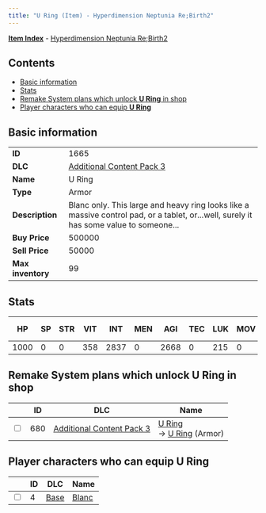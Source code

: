 ```yaml
---
title: "U Ring (Item) - Hyperdimension Neptunia Re;Birth2"
---
```


[**Item Index**](/neptunia/rb2/item/index.html) - [Hyperdimension Neptunia Re;Birth2](/neptunia/rb2)

## Contents

- [Basic information](#basic-information)
- [Stats](#stats)
- [Remake System plans which unlock **U Ring** in shop](#remake-system-plans-which-unlock-u-ring-in-shop)
- [Player characters who can equip **U Ring**](#player-characters-who-can-equip-u-ring)

## Basic information

|   |   |
| -- | -- |
| **ID** | 1665 |
| **DLC** | [Additional Content Pack 3](/neptunia/rb2/dlc/5-pack3.html) |
| **Name** | U Ring |
| **Type** | Armor |
| **Description** | Blanc only. This large and heavy ring looks like a massive control pad, or a tablet, or...well, surely it has some value to someone... |
| **Buy Price** | 500000 |
| **Sell Price** | 50000 |
| **Max inventory** | 99 |

## Stats

| HP | SP | STR | VIT | INT | MEN | AGI | TEC | LUK | MOV | Fire res. | Ice res. | Wind res. | Lightning res. |
| -- | -- | --- | --- | --- | --- | --- | --- | --- | --- | --------- | -------- | --------- | -------------- |
| 1000 | 0 | 0 | 358 | 2837 | 0 | 2668 | 0 | 215 | 0 | 0 | 0 | 0 | 0 |

## Remake System plans which unlock **U Ring** in shop

|    | ID | DLC | Name |
| -- | -- | --- | ---- |
| <input type="checkbox" id="rb2-remake-5-680" class="trackbox" /> | 680 | [Additional Content Pack 3](/neptunia/rb2/dlc/5-pack3.html) | [U Ring](/neptunia/rb2/remake/5-680-u-ring.html)<br />→ [U Ring](/neptunia/rb2/item/5-1665-u-ring.html) (Armor) |

## Player characters who can equip **U Ring**

|    | ID | DLC | Name |
| -- | -- | --- | ---- |
| <input type="checkbox" id="rb2-player-0-4" class="trackbox" /> | 4 | [Base](/neptunia/rb2/dlc/0-base.html) | [Blanc](/neptunia/rb2/player/0-4-blanc.html) |